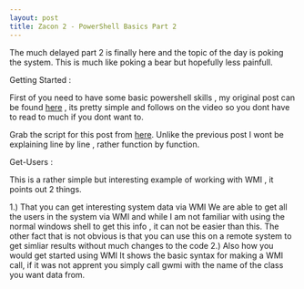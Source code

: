 ```yaml
---
layout: post
title: Zacon 2 - PowerShell Basics Part 2
---
```


The much delayed part 2 is finally here and the topic of the day is poking
the system. This is much like poking a bear but hopefully less painfull.

Getting Started :

First of you need to have some basic powershell skills , my original post
can be found [here](http://superuser.co.za/?p=10) , its pretty simple and
follows on the video so you dont have to read to much if you dont want to.

Grab the script for this post from [here](https://github.com/RC1140/ZaCon/blob/master/poke-system.ps1).
Unlike the previous post I wont be explaining line by line , rather function by 
function.

Get-Users :

This is a rather simple but interesting example of working with WMI , it 
points out 2 things.

1.) That you can get interesting system data via WMI
	We are able to get all the users in the system via WMI and while I am not familiar with using the normal windows shell to get this info , it can not be easier than this.
	The other fact that is not obvious is that you can use this on a remote system to get simliar results without much changes to the code
2.) Also how you would get started using WMI
	It shows the basic syntax for making a WMI call, if it was not apprent you simply call gwmi with the name of the class you want data from.

